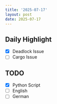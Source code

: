```yaml
---
title: '2025-07-17'
layout: post
date: 2025-07-17
---
```


**Daily Highlight**
---

- [x] Deadlock Issue
- [ ] Cargo Issue

**TODO**
---

- [x] Python Script
- [ ] English
- [ ] German

